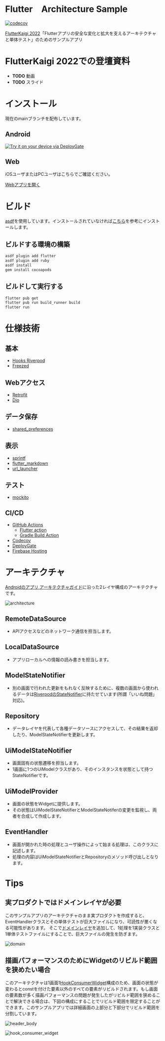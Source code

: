 # Flutter　Architecture Sample

[![codecov](https://codecov.io/gh/tfandkusu/flutter_architecture_sample/branch/main/graph/badge.svg?token=BWEG8OYHZX)](https://codecov.io/gh/tfandkusu/flutter_architecture_sample)

[FlutterKaigi 2022](https://flutterkaigi.jp/2022/)「Flutterアプリの安全な変化と拡大を支えるアーキテクチャと単体テスト」のためのサンプルアプリ

# FlutterKaigi 2022での登壇資料

- **TODO** 動画
- **TODO** スライド

# インストール

現在のmainブランチを配布しています。

## Android

[<img src="https://dply.me/5tbyny/button/large" alt="Try it on your device via DeployGate">](https://dply.me/5tbyny#install)

## Web

iOSユーザまたはPCユーザはこちらでご確認ください。

[Webアプリを開く](https://flutter-architecture-sample.web.app/)

# ビルド

[asdf](https://asdf-vm.com/)を使用しています。インストールされていなければ[こちら](https://asdf-vm.com/guide/getting-started.html#_1-install-dependencies)を参考にインストールします。

## ビルドする環境の構築

```sh
asdf plugin add flutter
asdf plugin add ruby
asdf install
gem install cocoapods
```

## ビルドして実行する


```sh
flutter pub get
flutter pub run build_runner build
flutter run
```

# 仕様技術

## 基本

- [Hooks Riverpod](https://pub.dev/packages/hooks_riverpod)
- [Freezed](https://pub.dev/packages/freezed)

## Webアクセス

- [Retrofit](https://pub.dev/packages/retrofit)
- [Dio](https://pub.dev/packages/dio)

## データ保存

- [shared_preferences](https://pub.dev/packages/shared_preferences)

## 表示

- [sprintf](https://pub.dev/packages/sprintf)
- [flutter_markdown](https://pub.dev/packages/flutter_markdown)
- [url_launcher](https://pub.dev/packages/url_launcher)

## テスト

- [mockito](https://pub.dev/packages/mockito)

## CI/CD

- [GitHub Actions](https://github.co.jp/features/actions)
  - [Flutter action](https://github.com/marketplace/actions/flutter-action)
  - [Gradle Build Action](https://github.com/marketplace/actions/gradle-build-action)
- [Codecov](https://about.codecov.io/)
- [DeployGate](https://deploygate.com/)
- [Firebase Hosting](https://firebase.google.com/docs/hosting)

# アーキテクチャ

[Androidのアプリ アーキテクチャガイド](https://developer.android.com/jetpack/guide)に沿った2レイヤ構成のアーキテクチャです。

![architecture](https://user-images.githubusercontent.com/16898831/199698178-77f2afc4-b1f3-4b54-a142-f216715d9553.png)

## RemoteDataSource

- APIアクセスなどのネットワーク通信を担当します。

## LocalDataSource

- アプリローカルへの情報の読み書きを担当します。

## ModelStateNotifier

- 別の画面で行われた更新をもれなく反映するために、複数の画面から使われるデータは[RiverpodのStateNotifier](https://riverpod.dev/docs/providers/state_notifier_provider/)に持たせています(所謂「いいね問題」対応)。

## Repository

- データレイヤを代表して各種データソースにアクセスして、その結果を返却したり、ModelStateNotifierを更新します。

## UiModelStateNotifier

- 画面固有の状態遷移を担当します。
- 1画面に1つのUiModelクラスがあり、そのインスタンスを状態として持つStateNotifierです。


## UiModelProvider

- 画面の状態をWidgetに提供します。
- その状態はUiModelStateNotifierとModelStateNotiferの変更を監視し、両者を合成して作成します。

## EventHandler

- 画面が開かれた時の処理とユーザ操作によって始まる処理は、このクラスに記述します。
- 処理の内容はUiModelStateNotifierとRepositoryのメソッド呼び出しとなります。

# Tips

## 実プロダクトではドメインレイヤが必要

このサンプルアプリのアーキテクチャのまま実プロダクトを作成すると、EventHandlerクラスとその単体テストが巨大ファイルになり、可読性が悪くなる可能性があります。
そこで[ドメインレイヤ](https://developer.android.com/jetpack/guide/domain-layer)を追加して、1処理を1実装クラスと1単体テストファイルにすることで、巨大ファイルの発生を防ぎます。

![domain](https://user-images.githubusercontent.com/16898831/199710979-1a24a428-29d9-4eb9-9c5f-3a2af3eed07f.png)

## 描画パフォーマンスのためにWidgetのリビルド範囲を狭めたい場合

このアーキテクチャは1画面1[HookConsumerWidget](https://pub.dev/documentation/hooks_riverpod/latest/hooks_riverpod/HookConsumerWidget-class.html)構成のため、画面の状態が変わるとconstを付けた要素以外のすべての要素がリビルドされます。もし画面の要素数が多く描画パフォーマンスの問題が発生したがリビルド範囲を狭めることで解決できる場合は、下図の構成にすることでリビルド範囲を限定することができます。このサンプルアプリでは詳細画面の上部分と下部分でリビルド範囲を分割しています。

![header_body](https://user-images.githubusercontent.com/16898831/199761264-ca1d3657-0dec-484b-b303-759a27c10ea1.png)

![hook_consumer_widget](https://user-images.githubusercontent.com/16898831/199713866-02c11b2c-cfbc-486d-83bb-13099e899ce1.png)







